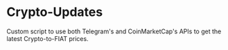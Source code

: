 # Crypto-Updates
Custom script to use both Telegram's and CoinMarketCap's APIs to get the latest Crypto-to-FIAT prices.
